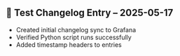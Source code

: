 ## 🧪 Test Changelog Entry – 2025-05-17

- Created initial changelog sync to Grafana
- Verified Python script runs successfully
- Added timestamp headers to entries
